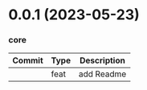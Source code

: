 <a name="0.0.1"></a>
# 0.0.1 (2023-05-23)
### core
| Commit | Type | Description |
| -- | -- | -- |
| | feat | add Readme |